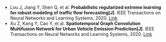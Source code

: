 * Lou J, Jiang Y, Shen Q, et al. <b>Probabilistic regularized extreme learning for robust modeling of traffic flow forecasting[J]</b>. IEEE Transactions on Neural Networks and Learning Systems, 2020. [Link](https://ieeexplore.ieee.org/abstract/document/9226432/)
* Xu Z, Kang Y, Cao Y, et al. <b>Spatiotemporal Graph Convolution Multifusion Network for Urban Vehicle Emission Prediction[J]</b>. IEEE Transactions on Neural Networks and Learning Systems, 2020. [Link](https://ieeexplore.ieee.org/abstract/document/9151256/)
